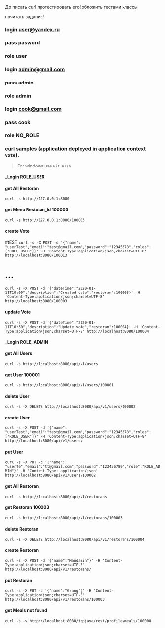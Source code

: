 До писать curl протестировать его!
обложить тестами классы

почитать задание! 


### login   user@yandex.ru
### pass    pasword
### role    user

### login   admin@gmail.com
### pass    admin
### role    admin

### login   cook@gmail.com
### pass    cook
### role    NO_ROLE


### curl samples (application deployed in application context `vote`).
> For windows use `Git Bash`

#### _Login ROLE_USER
#### get All Restoran
`curl -s http://127.0.0.1:8080`

#### get Menu Restotan_id 100003
`curl -s http://127.0.0.1:8080/100003`

#### create Vote
#tEST
`curl -s -X POST -d '{"name": "userTest","email":"test@gmail.com","password":"12345678","roles":["ROLE_USER"]}' -H 'Content-Type:application/json;charset=UTF-8' http://localhost:8080/100013`
# ...
`curl -s -X POST -d '{"dateTime":"2020-01-11T10:00","description":"Created vote","restoran":100003}' -H 'Content-Type:application/json;charset=UTF-8' http://localhost:8080/100003`


#### update Vote
`curl -s -X POST -d '{"dateTime":"2020-01-11T10:30","description":"Update vote","restoran":100004}' -H 'Content-Type:application/json;charset=UTF-8' http://localhost:8080/100004`

#### _Login ROLE_ADMIN
#### get All Users
`curl -s http://localhost:8080/api/v1/users`

#### get User 100001
`curl -s http://localhost:8080/api/v1/users/100001`

#### delete User 
`curl -s -X DELETE http://localhost:8080/api/v1/users/100002`

#### create User
`curl -s -X POST -d '{"name": "userTest","email":"test@gmail.com","password":"12345678","roles":["ROLE_USER"]}' -H 'Content-Type:application/json;charset=UTF-8' http://localhost:8080/api/v1/users/`

#### put User
`curl -s -X PUT -d '{"name": "userTe","email":"tt@gmail.com","password":"123456789","role":"ROLE_ADMIN"}' -H 'Content-Type: application/json' http://localhost:8080/api/v1/users/100002`


#### get All Restoran
`curl -s http://localhost:8080/api/v1/restorans`

#### get Restoran 100003
`curl -s http://localhost:8080/api/v1/restorans/100003`

#### delete Restoran
`curl -s -X DELETE http://localhost:8080/api/v1/restorans/100004`

#### create Restoran
`curl -s -X POST -d '{"name":"Mandarin"}' -H 'Content-Type:application/json;charset=UTF-8' http://localhost:8080/api/v1/restorans/`

#### put Restoran
`curl -s -X PUT -d '{"name":"Grang"}' -H 'Content-Type:application/json;charset=UTF-8' http://localhost:8080/api/v1/restorans/100003`




#### get Meals not found
`curl -s -v http://localhost:8080/topjava/rest/profile/meals/100008`
